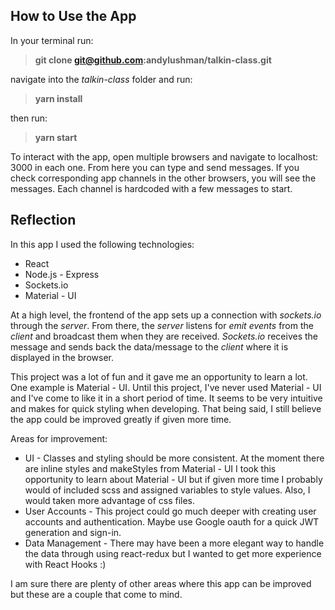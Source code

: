 ## How to Use the App

In your terminal run:

> **git clone git@github.com:andylushman/talkin-class.git**

navigate into the _talkin-class_ folder and run:

> **yarn install**

then run:

> **yarn start**

To interact with the app, open multiple browsers and navigate to localhost: 3000 in each one. From here you can type and send messages. If you check corresponding app channels in the other browsers, you will see the messages. Each channel is hardcoded with a few messages to start.

## Reflection

In this app I used the following technologies:

- React
- Node.js - Express
- Sockets.io
- Material - UI

At a high level, the frontend of the app sets up a connection with _sockets.io_ through the _server_. From there, the _server_ listens for _emit events_ from the _client_ and broadcast them when they are received. _Sockets.io_ receives the message and sends back the data/message to the _client_ where it is displayed in the browser.

This project was a lot of fun and it gave me an opportunity to learn a lot. One example is Material - UI. Until this project, I've never used Material - UI and I've come to like it in a short period of time. It seems to be very intuitive and makes for quick styling when developing. That being said, I still believe the app could be improved greatly if given more time.

Areas for improvement:

- UI - Classes and styling should be more consistent. At the moment there are inline styles and makeStyles from Material - UI I took this opportunity to learn about Material - UI but if given more time I probably would of included scss and assigned variables to style values. Also, I would taken more advantage of css files.
- User Accounts - This project could go much deeper with creating user accounts and authentication. Maybe use Google oauth for a quick JWT generation and sign-in.
- Data Management - There may have been a more elegant way to handle the data through using react-redux but I wanted to get more experience with React Hooks :)

I am sure there are plenty of other areas where this app can be improved but these are a couple that come to mind.
